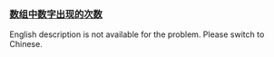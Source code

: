 ### [数组中数字出现的次数](https://leetcode.com/problems/shu-zu-zhong-shu-zi-chu-xian-de-ci-shu-lcof)

<p>English description is not available for the problem. Please switch to Chinese.</p>
